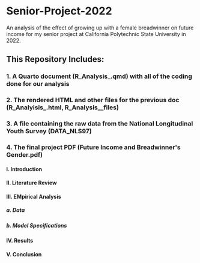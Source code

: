 # Senior-Project-2022

An analysis of the effect of growing up with a female breadwinner on future income for my senior project at California Polytechnic State University in 2022.

## This Repository Includes:

### 1. A Quarto document (R_Analysis_.qmd) with all of the coding done for our analysis 

### 2. The rendered HTML and other files for the previous doc (R_Analyisis_.html, R_Analysis__files)

### 3. A file containing the raw data from the National Longitudinal Youth Survey (DATA_NLS97)

### 4. The final project PDF (Future Income and Breadwinner's Gender.pdf)

#### I. Introduction

#### II. Literature Review

#### III. EMpirical Analysis 

##### a. Data 

##### b. Model Specifications

#### IV. Results 

#### V. Conclusion